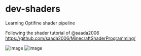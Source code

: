 # dev-shaders
Learning Optifine shader pipeline

Following the shader tutorial of @saada2006
https://github.com/saada2006/MinecraftShaderProgramming/

![image](https://github.com/2x-Helix/dev-shaders/assets/82784679/a88b77a5-8c23-4ceb-bc36-66756932950c)
![image](https://github.com/2x-Helix/dev-shaders/assets/82784679/623f4cad-82b7-41d6-9f18-b2962f132bfe)

